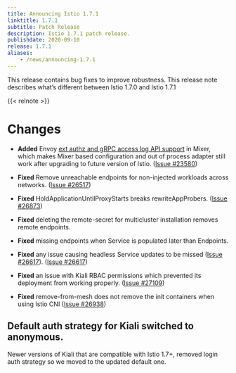 ```yaml
---
title: Announcing Istio 1.7.1
linktitle: 1.7.1
subtitle: Patch Release
description: Istio 1.7.1 patch release.
publishdate: 2020-09-10
release: 1.7.1
aliases:
    - /news/announcing-1.7.1
---
```


This release contains bug fixes to improve robustness. This release note describes what’s different between Istio 1.7.0 and Istio 1.7.1

{{< relnote >}}

# Changes



- **Added** Envoy [ext authz and gRPC access log API support](https://github.com/istio/istio/wiki/Enabling-Envoy-Authorization-Service-and-gRPC-Access-Log-Service-With-Mixer) in Mixer,
which makes Mixer based configuration and out of process adapter still work after upgrading to future version of Istio. 
  ([Issue #23580](https://github.com/istio/istio/issues/23580))



- **Fixed** Remove unreachable endpoints for non-injected workloads across networks.
  ([Issue #26517](https://github.com/istio/istio/issues/26517))

- **Fixed** HoldApplicationUntilProxyStarts breaks rewriteAppProbers.
  ([Issue #26873](https://github.com/istio/istio/issues/26873))

- **Fixed** deleting the remote-secret for multicluster installation removes remote endpoints.
  

- **Fixed** missing endpoints when Service is populated later than Endpoints.
  

- **Fixed** any issue causing headless Service updates to be missed ([Issue #26617](https://github.com/istio/istio/issues/26617)).
  ([Issue #26617](https://github.com/istio/istio/issues/26617))

- **Fixed** an issue with Kiali RBAC permissions which prevented its deployment from working properly.
  ([Issue #27109](https://github.com/istio/istio/issues/27109))

- **Fixed** remove-from-mesh does not remove the init containers when using Istio CNI
  ([Issue #26938](https://github.com/istio/istio/issues/26938))

## Default auth strategy for Kiali switched to anonymous.
Newer versions of Kiali that are compatible with Istio 1.7+, removed login auth strategy so we moved to the updated default one.
